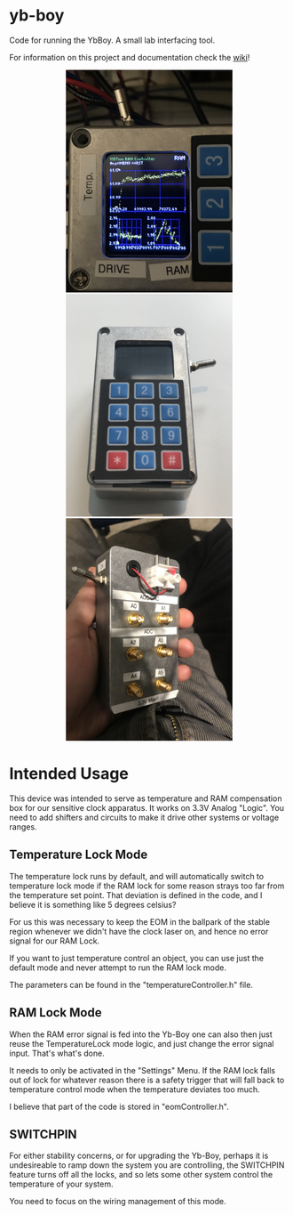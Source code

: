 # yb-boy
Code for running the YbBoy. A small lab interfacing tool.

For information on this project and documentation check the [wiki](https://github.com/collegefishies/yb-boy/wiki)!
<div style="text-align:center;">
<img src="imgs/code/IMG_0987.jpeg" alt="Yb Boy Main Screen" height="400"/>
<img src="imgs/IMG_0801.jpeg" alt="Yb Boy Device" height="400"/>
<img src="imgs/SWXQ1154.JPG" alt="Yb Boy Backside" height="400"/>
</div>


# Intended Usage

This device was intended to serve as temperature and RAM compensation box for our sensitive clock apparatus. It works on 3.3V Analog "Logic". You need to add shifters and circuits to make it drive other systems or voltage ranges.

## Temperature Lock Mode
The temperature lock runs by default, and will automatically switch to temperature lock mode if the RAM lock for some reason strays too far from the temperature set point. That deviation is defined in the code, and I believe it is something like 5 degrees celsius?

For us this was necessary to keep the EOM in the ballpark of the stable region whenever we didn't have the clock laser on, and hence no error signal for our RAM Lock.

If you want to just temperature control an object, you can use just the default mode and never attempt to run the RAM lock mode.

The parameters can be found in the "temperatureController.h" file.

## RAM Lock Mode
When the RAM error signal is fed into the Yb-Boy one can also then just reuse the TemperatureLock mode logic, and just change the error signal input. That's what's done.

It needs to only be activated in the "Settings" Menu. If the RAM lock falls out of lock for whatever reason there is a safety trigger that will fall back to temperature control mode when the temperature deviates too much.

I believe that part of the code is stored in "eomController.h".

## SWITCHPIN
For either stability concerns, or for upgrading the Yb-Boy, perhaps it is undesireable to ramp down the system you are controlling, the SWITCHPIN feature turns off all the locks, and so lets some other system control the temperature of your system.

You need to focus on the wiring management of this mode.
